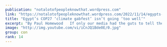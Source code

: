 ```yaml
---
publication: "notalotofpeopleknowthat.wordpress.com"
link: "https://notalotofpeopleknowthat.wordpress.com/2022/11/14/egypts-cop27-climate-gabfest-isnt-going-too-well/"
title: "Egypt’s COP27 ‘climate gabfest’ isn’t going ‘too well’"
excerpt: "By Paul Homewood   If only our media had the guts to tell the truth:      "
image: "http://img.youtube.com/vi/iCnJQ1Bde0E/0.jpg"
group: con
rank: 14
---
```


